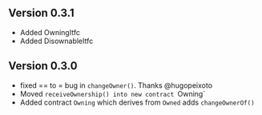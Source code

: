## Version 0.3.1
* Added OwningItfc
* Added DisownableItfc

## Version 0.3.0
* fixed == to = bug in `changeOwner()`. Thanks @hugopeixoto
* Moved `receiveOwnership() into new contract `Owning`
* Added contract `Owning` which derives from `Owned` adds `changeOwnerOf()`

